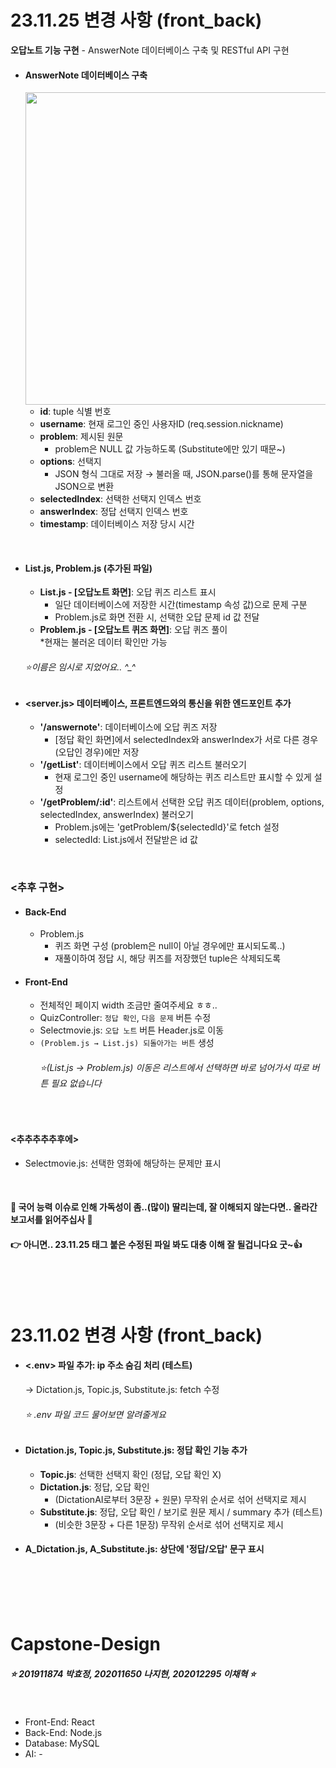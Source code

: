 # 23.11.25 변경 사항 (front_back)
**오답노트 기능 구현** - AnswerNote 데이터베이스 구축 및 RESTful API 구현
- #### AnswerNote 데이터베이스 구축
  <img src="https://github.com/na011109/Capstone-Design/assets/114457973/8b75d015-7af6-4129-b0c4-52d7d752659b.png" width="500" />
  
  - **id**: tuple 식별 번호
  - **username**: 현재 로그인 중인 사용자ID (req.session.nickname)
  - **problem**: 제시된 원문
    - problem은 NULL 값 가능하도록 (Substitute에만 있기 때문~)
  - **options**: 선택지
    - JSON 형식 그대로 저장 → 불러올 때, JSON.parse()를 통해 문자열을 JSON으로 변환
  - **selectedIndex**: 선택한 선택지 인덱스 번호
  - **answerIndex**: 정답 선택지 인덱스 번호
  - **timestamp**: 데이터베이스 저장 당시 시간

<br>

- #### List.js, Problem.js (추가된 파일)
  - **List.js - [오답노트 화면]**: 오답 퀴즈 리스트 표시
    - 일단 데이터베이스에 저장한 시간(timestamp 속성 값)으로 문제 구분
    - Problem.js로 화면 전환 시, 선택한 오답 문제 id 값 전달
  - **Problem.js - [오답노트 퀴즈 화면]**: 오답 퀴즈 풀이
    <br> *현재는 불러온 데이터 확인만 가능
  ###### ⭐이름은 임시로 지었어요.. ^_^
- #### <server.js> 데이터베이스, 프론트엔드와의 통신을 위한 엔드포인트 추가
  - **'/answernote'**: 데이터베이스에 오답 퀴즈 저장
    - [정답 확인 화면]에서 selectedIndex와 answerIndex가 서로 다른 경우(오답인 경우)에만 저장 
  - **'/getList'**: 데이터베이스에서 오답 퀴즈 리스트 불러오기
    - 현재 로그인 중인 username에 해당하는 퀴즈 리스트만 표시할 수 있게 설정
  - **'/getProblem/:id'**: 리스트에서 선택한 오답 퀴즈 데이터(problem, options, selectedIndex, answerIndex) 불러오기
    - Problem.js에는 'getProblem/${selectedId}'로 fetch 설정
    - selectedId: List.js에서 전달받은 id 값

<br>

### <추후 구현>
- #### Back-End
  - Problem.js
    - 퀴즈 화면 구성 (problem은 null이 아닐 경우에만 표시되도록..)
    - 재풀이하여 정답 시, 해당 퀴즈를 저장했던 tuple은 삭제되도록
- #### Front-End
  - 전체적인 페이지 width 조금만 줄여주세요 ㅎㅎ..
  - QuizController: `정답 확인`, `다음 문제` 버튼 수정
  - Selectmovie.js: `오답 노트` 버튼 Header.js로 이동
  - `(Problem.js → List.js) 되돌아가는 버튼` 생성
    ###### ⭐(List.js → Problem.js) 이동은 리스트에서 선택하면 바로 넘어가서 따로 버튼 필요 없습니다

<br>

#### <추추추추추후에>
- Selectmovie.js: 선택한 영화에 해당하는 문제만 표시

<br>

#### 🙏 국어 능력 이슈로 인해 가독성이 좀..(많이) 딸리는데, 잘 이해되지 않는다면.. 올라간 보고서를 읽어주십사 🙏
#### 👉 아니면.. 23.11.25 태그 붙은 수정된 파일 봐도 대충 이해 잘 될겁니다요 굿~👍

<br>
<br>
<br>

# 23.11.02 변경 사항 (front_back)
  
- #### <.env> 파일 추가: ip 주소 숨김 처리 (테스트)
   &rightarrow; Dictation.js, Topic.js, Substitute.js: fetch 수정
  <br>
  
  ###### ⭐ .env 파일 코드 물어보면 알려줄게요 

- #### Dictation.js, Topic.js, Substitute.js: 정답 확인 기능 추가
  - **Topic.js**: 선택한 선택지 확인 (정답, 오답 확인 X)
  - **Dictation.js**: 정답, 오답 확인
    - (DictationAI로부터 3문장 + 원문) 무작위 순서로 섞어 선택지로 제시
  - **Substitute.js**: 정답, 오답 확인 / 보기로 원문 제시 / summary 추가 (테스트)
    - (비슷한 3문장 + 다른 1문장) 무작위 순서로 섞어 선택지로 제시
 
- #### A_Dictation.js, A_Substitute.js: 상단에 '정답/오답' 문구 표시

<br>


<br>
<br>
<br>

# Capstone-Design

##### ⭐ 201911874 박효정, 202011650 나지현, 202012295 이채혁 ⭐

<br>

- Front-End: React
- Back-End: Node.js
- Database: MySQL
- AI: -


<br>


